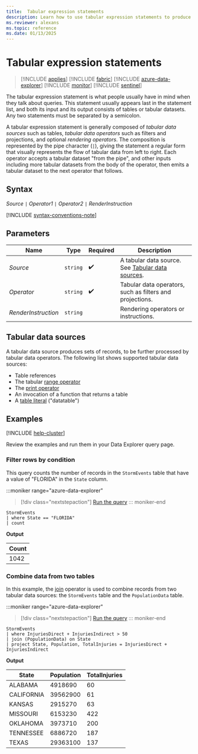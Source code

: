 ```yaml
---
title:  Tabular expression statements
description: Learn how to use tabular expression statements to produce tabular datasets.
ms.reviewer: alexans
ms.topic: reference
ms.date: 01/13/2025
---
```

# Tabular expression statements

> [!INCLUDE [applies](../includes/applies-to-version/applies.md)] [!INCLUDE [fabric](../includes/applies-to-version/fabric.md)] [!INCLUDE [azure-data-explorer](../includes/applies-to-version/azure-data-explorer.md)] [!INCLUDE [monitor](../includes/applies-to-version/monitor.md)] [!INCLUDE [sentinel](../includes/applies-to-version/sentinel.md)]

The tabular expression statement is what people usually have in mind when they talk about queries. This statement usually appears last in the statement list, and both its input and its output consists of tables or tabular datasets.
Any two statements must be separated by a semicolon.

A tabular expression statement is generally composed of *tabular data sources* such as tables, *tabular data operators* such as filters and projections, and optional *rendering operators*. The composition is represented by the pipe character (`|`), giving the statement a regular form that visually represents the flow of tabular data from left to right.
Each operator accepts a tabular dataset "from the pipe", and other inputs including more tabular datasets from the body of the operator, then emits a tabular dataset to the next operator that follows.

## Syntax

*Source* `|` *Operator1* `|` *Operator2* `|` *RenderInstruction*

[!INCLUDE [syntax-conventions-note](../includes/syntax-conventions-note.md)]

## Parameters

|Name|Type|Required|Description|
|--|--|--|--|
|*Source*| `string` | :heavy_check_mark:|A tabular data source. See [Tabular data sources](#tabular-data-sources).|
|*Operator*| `string` | :heavy_check_mark:|Tabular data operators, such as filters and projections.|
|*RenderInstruction*| `string` ||Rendering operators or instructions.|

## Tabular data sources

A tabular data source produces sets of records, to be further processed by tabular data operators. The following list shows supported tabular data sources:

* Table references
* The tabular [range operator](range-operator.md)
* The [print operator](print-operator.md)
* An invocation of a function that returns a table
* A [table literal](datatable-operator.md) ("datatable")

## Examples

[!INCLUDE [help-cluster](../includes/help-cluster-note.md)]

Review the examples and run them in your Data Explorer query page.

### Filter rows by condition

This query counts the number of records in the `StormEvents` table that have a value of "FLORIDA" in the `State` column.

:::moniker range="azure-data-explorer"
> [!div class="nextstepaction"]
> <a href="https://dataexplorer.azure.com/clusters/help/databases/Samples?query=H4sIAAAAAAAAAwsuyS/KdS1LzSspVuDlqlEoz0gtSlUILkksSVWwtVVQcvPxD/J0cVQCySXnl+aVAAA3VvV9MQAAAA==" target="_blank">Run the query</a>
::: moniker-end

```kusto
StormEvents 
| where State == "FLORIDA"
| count
```

**Output**

|Count|
|--|
|1042|

### Combine data from two tables

In this example, the [join](join-operator.md) operator is used to combine records from two tabular data sources: the `StormEvents` table and the `PopulationData` table.

:::moniker range="azure-data-explorer"
> [!div class="nextstepaction"]
> <a href="https://dataexplorer.azure.com/clusters/help/databases/Samples?query=H4sIAAAAAAAAAwsuyS/KdS1LzSspVuDlqlEoz0gtSlXwzMsqLcpMLXbJLEpNLlHQhgt45qVAhOwUTA1A6rPyM/MUNALyC0pzEksy8/NcEksSNRXy8xSCSxJLUkEqCorys0A6wAI6CgilOgoh+SWJOTCjFWwJWwsARutqhK4AAAA=" target="_blank">Run the query</a>
::: moniker-end

```kusto
StormEvents 
| where InjuriesDirect + InjuriesIndirect > 50
| join (PopulationData) on State
| project State, Population, TotalInjuries = InjuriesDirect + InjuriesIndirect
```

**Output**

| State | Population | TotalInjuries |
|--|--|--|
| ALABAMA | 4918690 | 60 |
| CALIFORNIA | 39562900 | 61 |
| KANSAS | 2915270 | 63 |
| MISSOURI | 6153230 | 422 |
| OKLAHOMA | 3973710 | 200 |
| TENNESSEE | 6886720 | 187 |
| TEXAS | 29363100 | 137 |
